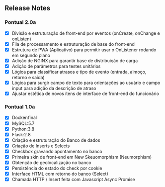 ## Release Notes

### Pontual 2.0a

- [x] Divisão e estruturação de front-end por eventos (onCreate, onChange e onListen) <br>
- [x] Fila de processamento e estruturação de base do front-end <br>
- [x] Estrutura de PWA (Aplicativo) para permitir usar o OnListener rodando em segundo plano <br>
- [x] Adição de NGINX para garantir base de distribuição de carga <br>
- [x] Adição de parâmetros para testes unitários <br>
- [x] Lógica para classificar atrasos e tipo de evento (entrada, almoço, retorno e saída) <br>
- [x] Lógica para surgir campo de texto para orientações ao usuário e campo input para adição da descrição de atraso <br>
- [x] Ajustar estética de novos ítens de interface de front-end do funcionário <br>

### Pontual 1.0a

- [x] Docker:final <br>
- [x] MySQL:5.7 <br>
- [x] Python:3.8 <br>
- [x] Flask:2.8 <br>
- [x] Criação e estruturação do Banco de dados <br>
- [x] Criação de Inserts e Selects <br>
- [x] Checkbox gravando apontamento no banco <br>
- [x] Primeira skin de front-end em New Skeuomorphism (Neumorphism) <br>
- [x] Obtenção de geolocalização no banco <br>
- [x] Persistência do estado do check por cookie <br>
- [x] Interface HTML com retorno do banco (Select) <br>
- [x] Chamada HTTP / Insert feita com Javascript Async Promise <br>
